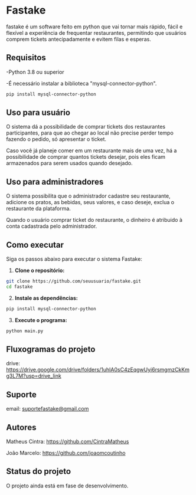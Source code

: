 # Fastake

fastake é um software feito em python que vai tornar mais rápido, fácil e flexível a experiência de frequentar restaurantes, permitindo que usuários comprem tickets antecipadamente e evitem filas e esperas.

## Requisitos
-Python 3.8 ou superior

-É necessário instalar a biblioteca "mysql-connector-python".

```bash
pip install mysql-connector-python
```

## Uso para usuário

O sistema dá a possibilidade de comprar tickets dos restaurantes participantes, para que ao chegar ao local não precise perder tempo fazendo o pedido, só apresentar o ticket.

Caso você já planeje comer em um restaurante mais de uma vez, há a possibilidade de comprar quantos tickets desejar, pois eles ficam armazenados para serem usados quando desejado.

## Uso para administradores

O sistema possibilita que o administrador cadastre seu restaurante, adicione os pratos, as bebidas, seus valores, e caso deseje, exclua o restaurante da plataforma.

Quando o usuário comprar ticket do restaurante, o dinheiro é atribuido à conta cadastrada pelo administrador.

## Como executar

Siga os passos abaixo para executar o sistema Fastake:

1. **Clone o repositório:**

```bash
git clone https://github.com/seuusuario/fastake.git
cd fastake
```
2. **Instale as dependências:**

```bash
pip install mysql-connector-python
```
3. **Execute o programa:**
```bash
python main.py
```
## Fluxogramas do projeto

drive: https://drive.google.com/drive/folders/1uhIA0sC4zEqgwUyi6rsmgmzCkKmg3L7M?usp=drive_link

## Suporte

email: suportefastake@gmail.com

## Autores

Matheus Cintra: https://github.com/CintraMatheus

João Marcelo: https://github.com/joaomcoutinho

## Status do projeto

O projeto ainda está em fase de desenvolvimento.
